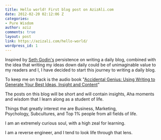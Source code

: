```yaml
---
title: Hello world! First blog post on AzizAli.com
date: 2012-02-20 02:12:06 Z
categories:
- Pure Wisdom
author: aziz
comments: true
layout: post
link: https://azizali.com/hello-world/
wordpress_id: 1
---
```


Inspired by [Seth Godin's](http://sethgodin.typepad.com/) persistence on writing a daily blog, combined with the idea that writing my ideas down daily could be of unimaginable value to my readers and I, I have decided to start this journey to writing a daily blog.

To keep me on track is the audio book "[Accidental Genius: Using Writing to Generate Your Best Ideas, Insight and Content](http://www.audible.com/pd/ref=sr_1_1?asin=B004BB940G&qid=1327436472&sr=1-1)"

The posts on this blog will be short and will contain insights, Aha moments and wisdom that I learn along as a student of life.

Things that greatly interest me are Business, Marketing, Psychology, Subcultures, and Top 1% people from all fields of life.

I am an extremely curious soul, with a high zeal for learning.

I am a reverse engineer, and I tend to look life through that lens.
